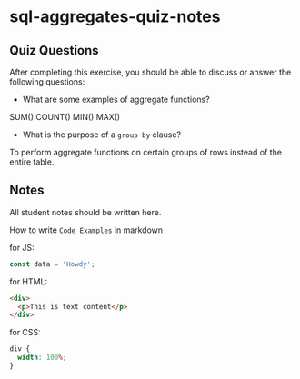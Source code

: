 # sql-aggregates-quiz-notes

## Quiz Questions

After completing this exercise, you should be able to discuss or answer the following questions:

- What are some examples of aggregate functions?

SUM() COUNT() MIN() MAX()

- What is the purpose of a `group by` clause?

To perform aggregate functions on certain groups of rows instead of the entire table.

## Notes

All student notes should be written here.

How to write `Code Examples` in markdown

for JS:

```javascript
const data = 'Howdy';
```

for HTML:

```html
<div>
  <p>This is text content</p>
</div>
```

for CSS:

```css
div {
  width: 100%;
}
```

